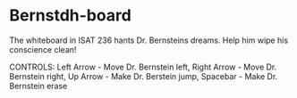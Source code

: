 # Bernstdh-board

The whiteboard in ISAT 236 hants Dr. Bernsteins dreams. Help him wipe his conscience clean!

CONTROLS:
Left Arrow - Move Dr. Bernstein left, 
Right Arrow - Move Dr. Bernstein right, 
Up Arrow - Make Dr. Berstein jump, 
Spacebar - Make Dr. Bernstein erase
